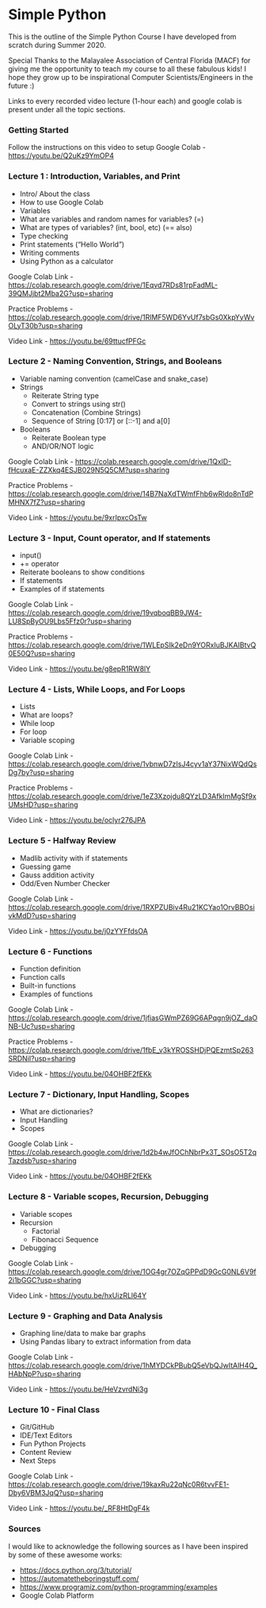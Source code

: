 # Simple Python

This is the outline of the Simple Python Course I have developed from scratch during Summer 2020.

Special Thanks to the Malayalee Association of Central Florida (MACF) for giving me the opportunity to teach my course to all these fabulous kids! I hope they grow up to be inspirational Computer Scientists/Engineers in the future :)

Links to every recorded video lecture (1-hour each) and google colab is present under all the topic sections.

### Getting Started

Follow the instructions on this video to setup Google Colab - https://youtu.be/Q2uKz9YmOP4

### Lecture 1 : Introduction, Variables, and Print
 
- Intro/ About the class
- How to use Google Colab
- Variables
- What are variables and random names for variables? (=)
- What are types of variables? (int, bool, etc) (== also)
- Type checking 
- Print statements (“Hello World”)
- Writing comments
- Using Python as a calculator

Google Colab Link - https://colab.research.google.com/drive/1Eqvd7RDs81rpFadML-39QMJjbt2Mba2G?usp=sharing

Practice Problems - https://colab.research.google.com/drive/1RlMF5WD6YvUf7sbGs0XkpYyWvOLyT30b?usp=sharing

Video Link - https://youtu.be/69ttucfPFGc

### Lecture 2 - Naming Convention, Strings, and Booleans

- Variable naming convention (camelCase and snake_case)
- Strings
  - Reiterate String type
  - Convert to strings using str()
  - Concatenation (Combine Strings)
  - Sequence of String [0:17] or [::-1] and a[0]
- Booleans
  - Reiterate Boolean type
  - AND/OR/NOT logic
  
Google Colab Link - https://colab.research.google.com/drive/1QxlD-fHcuxaE-ZZXkq4ESJB029N5Q5CM?usp=sharing

Practice Problems - https://colab.research.google.com/drive/14B7NaXdTWmfFhb6wRldo8nTdPMHNX7fZ?usp=sharing

Video Link - https://youtu.be/9xrIpxcOsTw

### Lecture 3 - Input, Count operator, and If statements

- input()
- += operator
- Reiterate booleans to show conditions
- If statements
- Examples of if statements 

Google Colab Link - https://colab.research.google.com/drive/19vqboqBB9JW4-LU8SpByOU9Lbs5Ffz0r?usp=sharing

Practice Problems - https://colab.research.google.com/drive/1WLEpSIk2eDn9YORxIuBJKAIBtvQ0E50Q?usp=sharing

Video Link - https://youtu.be/g8epR1RW8lY

### Lecture 4 - Lists, While Loops, and For Loops

- Lists
- What are loops?
- While loop
- For loop
- Variable scoping

Google Colab Link - https://colab.research.google.com/drive/1vbnwD7zIsJ4cyv1aY37NixWQdQsDg7by?usp=sharing

Practice Problems - https://colab.research.google.com/drive/1eZ3Xzojdu8QYzLD3AfkImMgSf9xUMsHD?usp=sharing

Video Link - https://youtu.be/oclyr276JPA

### Lecture 5 - Halfway Review

- Madlib activity with if statements
- Guessing game
- Gauss addition activity
- Odd/Even Number Checker

Google Colab Link - https://colab.research.google.com/drive/1RXPZUBiv4Ru21KCYao1OrvBBOsivkMdD?usp=sharing

Video Link - https://youtu.be/j0zYYFfdsOA

### Lecture 6 - Functions

- Function definition
- Function calls
- Built-in functions
- Examples of functions

Google Colab Link - https://colab.research.google.com/drive/1jfiasGWmPZ69G6APqgn9jOZ_daONB-Uc?usp=sharing

Practice Problems - https://colab.research.google.com/drive/1fbE_v3kYROSSHDjPQEzmtSp263SRDNiI?usp=sharing

Video Link - https://youtu.be/04OHBF2fEKk

### Lecture 7 - Dictionary, Input Handling, Scopes

- What are dictionaries?
- Input Handling
- Scopes

Google Colab Link - https://colab.research.google.com/drive/1d2b4wJfOChNbrPx3T_SOsO5T2qTazdsb?usp=sharing

Video Link - https://youtu.be/04OHBF2fEKk

### Lecture 8 - Variable scopes, Recursion, Debugging

- Variable scopes
- Recursion
  - Factorial
  - Fibonacci Sequence
- Debugging

Google Colab Link - https://colab.research.google.com/drive/1OG4gr7OZqGPPdD9GcG0NL6V9f2i1bGGC?usp=sharing

Video Link - https://youtu.be/hxUizRLl64Y

### Lecture 9 - Graphing and Data Analysis

- Graphing line/data to make bar graphs
- Using Pandas libary to extract information from data

Google Colab Link - https://colab.research.google.com/drive/1hMYDCkPBubQ5eVbQJwItAlH4Q_HAbNpP?usp=sharing

Video Link - https://youtu.be/HeVzvrdNi3g

### Lecture 10 - Final Class

- Git/GitHub
- IDE/Text Editors
- Fun Python Projects
- Content Review
- Next Steps

Google Colab Link - https://colab.research.google.com/drive/19kaxRu22qNc0R6tvvFE1-Dby6VBM3JqQ?usp=sharing

Video Link - https://youtu.be/_RF8HtDgF4k

### Sources

I would like to acknowledge the following sources as I have been inspired by some of these awesome works:
  - https://docs.python.org/3/tutorial/
  - https://automatetheboringstuff.com/
  - https://www.programiz.com/python-programming/examples
  - Google Colab Platform
  

